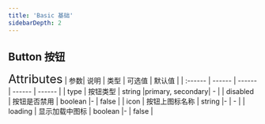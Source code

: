 ```yaml
---
title: 'Basic 基础'
sidebarDepth: 2
---
```




## Button 按钮
<ClientOnly>
  <spirit-button/>
<font size=5>Attributes</font>
| 参数| 说明 | 类型 | 可选值 | 默认值 |
| :------ | ------ | ------ | ------ | ------ |
| type | 按钮类型 | string |primary, secondary| - |
| disabled | 按钮是否禁用 | boolean |- | false |
| icon | 按钮上图标名称 | string |- | - |
| loading | 显示加载中图标 | boolean |- | false |

</ClientOnly>
